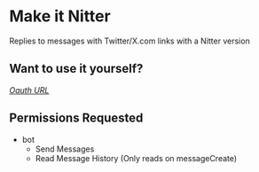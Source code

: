 # Make it Nitter

Replies to messages with Twitter/X.com links with a Nitter version

## Want to use it yourself?

[_Oauth URL_](https://discord.com/api/oauth2/authorize?client_id=1178793278922043554&permissions=67584&scope=bot)

## Permissions Requested

- bot
  - Send Messages
  - Read Message History (Only reads on messageCreate)
